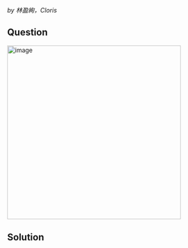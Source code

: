 *by 林盈絢，Cloris*

## Question

<img width="400" alt="image" src="https://github.com/user-attachments/assets/49f1d3ad-cdb3-4979-ad51-5fa2f79b13ad" />


## Solution
